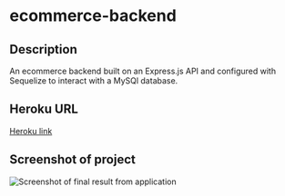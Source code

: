 # ecommerce-backend

 ## Description
An ecommerce backend built on an Express.js API and configured with Sequelize to interact with a MySQl database.

## Heroku URL
[Heroku link](https://secure-waters-52438.herokuapp.com/)

## Screenshot of project
![Screenshot of final result from application]()